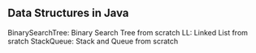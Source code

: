 Data Structures in Java
---------------------------------

BinarySearchTree: Binary Search Tree from scratch
LL: Linked List from sratch
StackQueue: Stack and Queue from scratch
